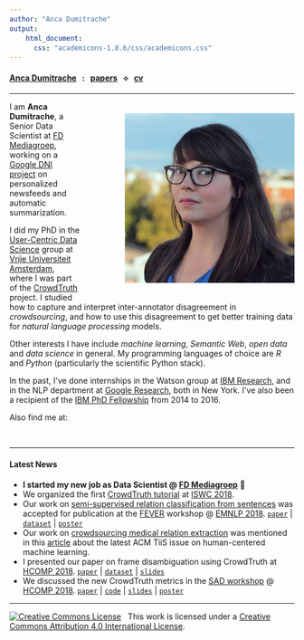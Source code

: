 ```yaml
---
author: "Anca Dumitrache"
output:
    html_document:
      css: "academicons-1.8.6/css/academicons.css"
---
```


<script src="https://use.fontawesome.com/4b6dfd67d9.js"></script>

#### [Anca Dumitrache](./) &nbsp; : &nbsp; [papers](papers)  &nbsp; &#10209; &nbsp;  [cv](cv)

***

<img src="anca.jpg" width="300" style="float: right; margin-left: 80px; margin-bottom: 20px; margin-top: 20px" />

I am **Anca Dumitrache**, a Senior Data Scientist at [FD Mediagroep](https://fdmg.nl/en/home-2/), working on a [Google DNI project](https://newsinitiative.withgoogle.com/dnifund/dni-projects/tldr-personalized-summary-your-news-round-4/) on personalized newsfeeds and automatic summarization.

I did my PhD in the [User-Centric Data Science](http://ucds.cs.vu.nl/) group at [Vrije Universiteit Amsterdam](http://few.vu.nl/), where I was part of the [CrowdTruth](http://crowdtruth.org/) project. I studied how to capture and interpret inter-annotator disagreement in *crowdsourcing*, and how to use this disagreement to get better training data for *natural language processing* models.

Other interests I have include *machine learning*, *Semantic Web*, *open data* and *data science* in general. My programming languages of choice are *R* and *Python* (particularly the scientific Python stack). 

In the past, I've done internships in the Watson group at [IBM Research](http://research.ibm.com/), and in the NLP department at [Google Research](https://research.google.com/), both in New York. I've also been a recipient of the [IBM PhD Fellowship](http://www.research.ibm.com/university/awards/phdfellowship.shtml) from 2014 to 2016.

Also find me at:

[<i class="fa fa-envelope fa-2x"></i>](mailto:anca.dmtrch@gmail.com) &nbsp; [<i class="ai ai-orcid-square ai-2x"></i>](https://orcid.org/0000-0003-1537-1763) &nbsp; [<i class="ai ai-google-scholar-square ai-2x"></i>](https://scholar.google.nl/citations?user=U6R4XGAAAAAJ&hl=en) &nbsp; [<i class="fa fa-github-square fa-2x"></i>](https://github.com/ancadumitrache) &nbsp; [<i class="ai ai-arxiv ai-2x"></i>](https://arxiv.org/a/dumitrache_a_1.html) &nbsp; [<i class="fa fa-twitter-square fa-2x"></i>](https://twitter.com/anca_dmtrch)  &nbsp; [<i class="fa fa-linkedin-square fa-2x"></i>](https://www.linkedin.com/in/dumitracheanca/)  &nbsp; [<i class="fa fa-instagram fa-2x"></i>](https://www.instagram.com/ancanouk/)

***

#### Latest News

* **I started my new job as Data Scientist @ [FD Mediagroep](https://fdmg.nl/en/home-2)** 🎉
* We organized the first [CrowdTruth tutorial](http://crowdtruth.org/tutorial/) at [ISWC 2018](http://iswc2018.semanticweb.org/).
* Our work on [semi-supervised relation classification from sentences](https://arxiv.org/abs/1809.00537) was accepted for publication at the [FEVER](http://fever.ai/) workshop @ [EMNLP 2018](http://emnlp2018.org/). [```paper```](https://arxiv.org/abs/1809.00537) | [```dataset```](https://github.com/CrowdTruth/Open-Domain-Relation-Extraction) | [```poster```](http://ancad.ro/presentations/EMNLP-2018-poster.pdf)
* Our work on [crowdsourcing medical relation extraction](https://arxiv.org/abs/1701.02185) was mentioned in this [article](https://medium.com/acm-tiis/pay-attention-to-the-man-behind-the-curtain-dc4971419239) about the latest ACM TiiS issue on human-centered machine learning.
* I presented our paper on frame disambiguation using CrowdTruth at [HCOMP 2018](https://www.humancomputation.com/2018/). [```paper```](https://arxiv.org/abs/1805.00270) | [```dataset```](https://github.com/CrowdTruth/FrameDisambiguation) | [```slides```](http://ancad.ro/presentations/HCOMP-2018-slides.pdf)
* We discussed the new CrowdTruth metrics in the [SAD workshop](https://sadworkshop.wordpress.com/) @ [HCOMP 2018](https://www.humancomputation.com/2018/). [```paper```](http://crowdtruth.org/wp-content/uploads/2018/07/metrics-capturing-ambiguity.pdf) | [```code```](https://github.com/CrowdTruth/CrowdTruth-core) | [```slides```](http://ancad.ro/presentations/SAD-2018-slides.pdf) | [```poster```](http://ancad.ro/presentations/SAD-2018-poster.png)

***

<a rel="license" href="http://creativecommons.org/licenses/by/4.0/"><img alt="Creative Commons License" style="border-width:0" src="https://i.creativecommons.org/l/by/4.0/80x15.png" /></a> &nbsp; This work is licensed under a <a rel="license" href="http://creativecommons.org/licenses/by/4.0/">Creative Commons Attribution 4.0 International License</a>.
